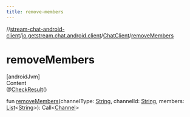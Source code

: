 ```yaml
---
title: remove-members
---
```

//[stream-chat-android-client](../../../index.md)/[io.getstream.chat.android.client](../index.md)/[ChatClient](index.md)/[removeMembers](removeMembers.md)



# removeMembers  
[androidJvm]  
Content  
@[CheckResult](https://developer.android.com/reference/kotlin/androidx/annotation/CheckResult.html)()  
  
fun [removeMembers](removeMembers.md)(channelType: [String](https://kotlinlang.org/api/latest/jvm/stdlib/kotlin/-string/index.html), channelId: [String](https://kotlinlang.org/api/latest/jvm/stdlib/kotlin/-string/index.html), members: [List](https://kotlinlang.org/api/latest/jvm/stdlib/kotlin.collections/-list/index.html)&lt;[String](https://kotlinlang.org/api/latest/jvm/stdlib/kotlin/-string/index.html)&gt;): Call&lt;[Channel](../../io.getstream.chat.android.client.models/Channel/index.md)&gt;  



